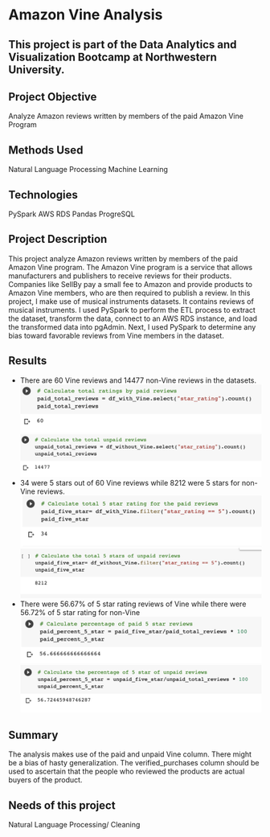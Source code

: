 # Amazon Vine Analysis
## This project is part of the Data Analytics and Visualization Bootcamp at Northwestern University.
## Project Objective
Analyze Amazon reviews written by members of the paid Amazon Vine Program
## Methods Used
Natural Language Processing
Machine Learning
## Technologies
PySpark
AWS RDS
Pandas
ProgreSQL
## Project Description
This project analyze Amazon reviews written by members of the paid Amazon Vine program. The Amazon Vine program is a service that allows manufacturers and publishers to receive reviews for their products. Companies like SellBy pay a small fee to Amazon and provide products to Amazon Vine members, who are then required to publish a review.
In this project, I make use of musical instruments datasets. It contains reviews of musical instruments. I used PySpark to perform the ETL process to extract the dataset, transform the data, connect to an AWS RDS instance, and load the transformed data into pgAdmin. Next, I used PySpark to determine any bias toward favorable reviews from Vine members in the dataset.

## Results
- There are 60 Vine reviews and 14477 non-Vine reviews in the datasets.
![total_vine_review.png](total_vine_review.png) ![total_unpaid.png](total_unpaid.png)
- 34 were 5 stars out of 60 Vine reviews while 8212 were 5 stars for non-Vine reviews.
![vine_5_star.png](vine_5_star.png) ![unpaid_5_star.png](unpaid_5_star.png)
- There were 56.67% of 5 star rating reviews of Vine while there were 56.72% of 5 star rating for non-Vine
![paid_percent.png](paid_percent.png) ![unpaid_percent.png](unpaid_percent.png)

## Summary
The analysis makes use of the paid and unpaid Vine column. There might be a bias of hasty generalization. The verified_purchases column should be used to ascertain that the people who reviewed the products are actual buyers of the product.

## Needs of this project
Natural Language Processing/ Cleaning
